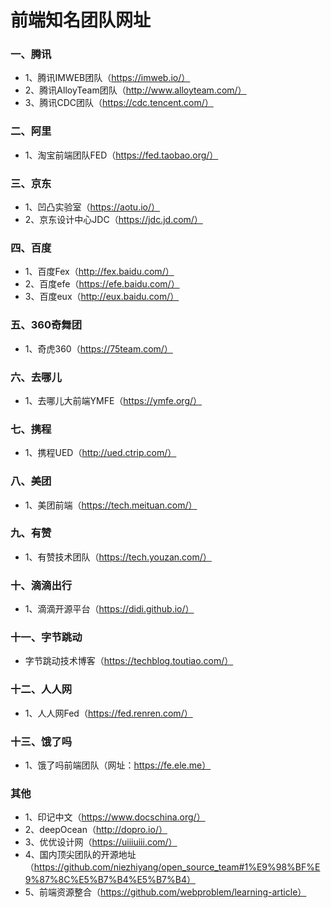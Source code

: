# 前端知名团队网址

### 一、腾讯

- 1、腾讯IMWEB团队（https://imweb.io/）
- 2、腾讯AlloyTeam团队（http://www.alloyteam.com/）
- 3、腾讯CDC团队（https://cdc.tencent.com/）

### 二、阿里

- 1、淘宝前端团队FED（https://fed.taobao.org/）

### 三、京东

- 1、凹凸实验室（https://aotu.io/）
- 2、京东设计中心JDC（https://jdc.jd.com/）

### 四、百度

- 1、百度Fex（http://fex.baidu.com/）
- 2、百度efe（https://efe.baidu.com/）
- 3、百度eux（http://eux.baidu.com/）

### 五、360奇舞团

- 1、奇虎360（https://75team.com/）

### 六、去哪儿

- 1、去哪儿大前端YMFE（https://ymfe.org/）

### 七、携程

- 1、携程UED（http://ued.ctrip.com/）

### 八、美团

- 1、美团前端（https://tech.meituan.com/）

### 九、有赞

- 1、有赞技术团队（https://tech.youzan.com/）

### 十、滴滴出行

- 1、滴滴开源平台（https://didi.github.io/）

### 十一、字节跳动

- 字节跳动技术博客（https://techblog.toutiao.com/）

### 十二、人人网

- 1、人人网Fed（https://fed.renren.com/）

### 十三、饿了吗

- 1、饿了吗前端团队（网址：https://fe.ele.me）

### 其他

- 1、印记中文（https://www.docschina.org/）
- 2、deepOcean（http://dopro.io/）
- 3、优优设计网（https://uiiiuiii.com/）
- 4、国内顶尖团队的开源地址（https://github.com/niezhiyang/open_source_team#1%E9%98%BF%E9%87%8C%E5%B7%B4%E5%B7%B4）
- 5、前端资源整合（https://github.com/webproblem/learning-article）
